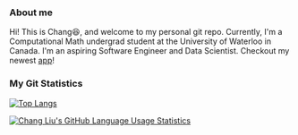 ### About me
Hi! This is Chang:laughing:, and welcome to my personal git repo.
Currently, I'm a Computational Math undergrad student at the University of Waterloo in Canada. I'm an aspiring Software Engineer and Data Scientist.
Checkout my newest [app](https://deepnash.streamlit.app/)!



### My Git Statistics
[![Top Langs](https://github-readme-stats.vercel.app/api?username=hellochang&theme=rose_pine&show_icons=true)](https://github.com/hellochang)

[![Chang Liu's GitHub Language Usage Statistics](https://github-readme-stats.vercel.app/api/top-langs?username=hellochang&hide=html,scss,stylus,blade,jupyter%20notebook,css,shell,batchfile,dockerfile,typescript&theme=rose_pine&show_icons=true)](https://github.com/hellochang)
